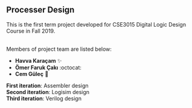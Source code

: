 ## Processer Design

This is the first term project developed for CSE3015 Digital Logic Design Course in Fall 2019.<br><br>

Members of project team are listed below:<br>

* **Havva Karaçam** ✨
* **Ömer Faruk Çakı** :octocat:
* **Cem Güleç** 🚀

**First iteration**: Assembler design   
**Second iteration**: Logisim design   
**Third iteration**: Verilog design

